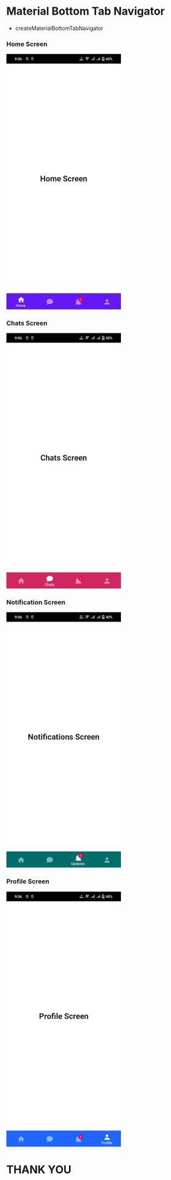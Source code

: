 # Material Bottom Tab Navigator
- createMaterialBottomTabNavigator


### Home Screen

 <img src='./s1.jpg' alt='home screen' width='300'>

### Chats Screen

 <img src='./s2.jpg' alt='home screen' width='300'>

### Notification Screen

 <img src='./s3.jpg' alt='home screen' width='300'>

### Profile Screen

 <img src='./s4.jpg' alt='home screen' width='300'>

# THANK YOU
